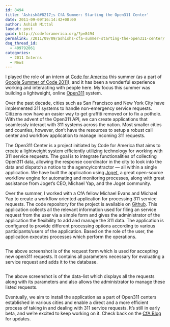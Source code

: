 ```yaml
---
id: 8494
title: 'Ashish&#8217;s CfA Summer: Starting the Open311 Center'
date: 2011-09-09T16:14:42+00:00
author: Ashish Mittal
layout: post
guid: http://codeforamerica.org/?p=8494
permalink: /2011/09/09/ashishs-cfa-summer-starting-the-open311-center/
dsq_thread_id:
  - 409792061
categories:
  - 2011 Interns
  - News
---
```

I played the role of an intern at [Code for America](http://codeforamerica.org/) this summer (as a part of [Google Summer of Code 2011](http://socghop.appspot.com/gsoc/homepage/google/gsoc2011)), and it has been a wonderful experience working and interacting with people here. My focus this summer was building a lightweight, online [Open311](http://open311.org) system.

Over the past decade, cities such as San Francisco and New York City have implemented 311 systems to handle non-emergency service requests. Citizens now have an easier way to get graffiti removed or to fix a pothole. With the advent of the Open311 API, we can create applications that seamlessly interact with 311 systems across the nation. Most smaller cities and counties, however, don’t have the resources to setup a robust call center and workflow application to manage incoming 311 requests. 

The Open311 Center is a project initiated by Code for America that aims to create a lightweight system efficiently utilizing technology for working with 311 service requests. The goal is to integrate functionalities of collecting Open311 data, allowing the response coordinator in the city to look into the data and dispatch a notice to the agency/contractor &#8212; all within a single application. We have built the application using [Joget](http://joget.com/), a great open-source workflow engine for automating and monitoring processes, along with great assistance from Joget&#8217;s CEO, Michael Yap, and the Joget community.

Over the summer, I worked with a CfA fellow Michael Evans and Michael Yap to create a workflow oriented application for processing 311 service requests. The code repository for the project is available on [Github](https://github.com/codeforamerica/open311-on-joget). This application collects all the relevant information used for filing an service request from the user via a simple form and gives the administrator of the application the flexibility to add and manage the 311 data. The application is configured to provide different processing options according to various participants/users of the application. Based on the role of the user, the application executes processes which perform the operations.

[<img src="http://codeforamerica.org/wp-content/uploads/2011/09/311-1.png" alt="" title="311-1" class="aligncenter size-full wp-image-8501" />](http://codeforamerica.org/wp-content/uploads/2011/09/311-1.png)

The above screenshot is of the request form which is used for accepting new open311 requests. It contains all parameters necessary for evaluating a service request and adds it to the database.

[<img src="http://codeforamerica.org/wp-content/uploads/2011/09/311-2.png" alt="" title="311-2" class="aligncenter size-full wp-image-8502" />](http://codeforamerica.org/wp-content/uploads/2011/09/311-2.png)

The above screenshot is of the data-list which displays all the requests along with its parameters and also allows the administrator to manage these listed requests.

Eventually, we aim to install the application as a part of Open311 centers established in various cities and enable a direct and a more efficient process of taking in and dealing with 311 service requests. It&#8217;s still in early beta, and we&#8217;re excited to keep working on it. Check back on the [CfA Blog](http://codeforamerica.org/blog) for updates.